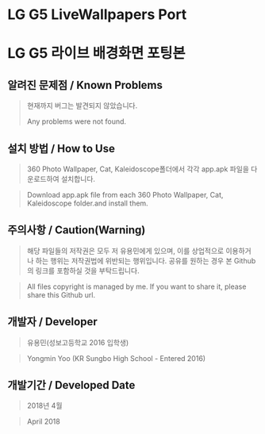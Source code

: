 # LG G5 LiveWallpapers Port

# LG G5 라이브 배경화면 포팅본

## 알려진 문제점 / Known Problems

> 현재까지 버그는 발견되지 않았습니다.
>
> Any problems were not found.

## 설치 방법 / How to Use

> 360 Photo Wallpaper, Cat, Kaleidoscope폴더에서 각각 app.apk 파일을 다운로드하여 설치합니다.

> Download app.apk file from each 360 Photo Wallpaper, Cat, Kaleidoscope folder.and install them.

## 주의사항 / Caution(Warning)

> 해당 파일들의 저작권은 모두 저 유용민에게 있으며, 이를 상업적으로 이용하거나 하는 행위는 저작권법에 위반되는 행위입니다. 공유를 원하는 경우 본 Github의 링크를 포함하실 것을 부탁드립니다.

> All files copyright is  managed by me. If you want to share it, please share this Github url.

## 개발자 / Developer

> 유용민(성보고등학교 2016 입학생)

> Yongmin Yoo (KR Sungbo High School - Entered 2016)

 ## 개발기간 / Developed Date
 
 > 2018년 4월
 
 > April 2018
